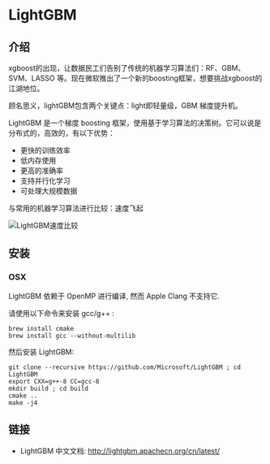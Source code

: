 # LightGBM

## 介绍

xgboost的出现，让数据民工们告别了传统的机器学习算法们：RF、GBM、SVM、LASSO 等。现在微软推出了一个新的boosting框架，想要挑战xgboost的江湖地位。

顾名思义，lightGBM包含两个关键点：light即轻量级，GBM 梯度提升机。

LightGBM 是一个梯度 boosting 框架，使用基于学习算法的决策树。它可以说是分布式的，高效的，有以下优势：

* 更快的训练效率
* 低内存使用
* 更高的准确率
* 支持并行化学习
* 可处理大规模数据

与常用的机器学习算法进行比较：速度飞起

![LightGBM速度比较](pic/20170802163943148.jpeg)


## 安装

### OSX

LightGBM 依赖于 OpenMP 进行编译, 然而 Apple Clang 不支持它.

请使用以下命令来安装 gcc/g++ :

```shell
brew install cmake
brew install gcc --without-multilib
```

然后安装 LightGBM:

``` shell
git clone --recursive https://github.com/Microsoft/LightGBM ; cd LightGBM
export CXX=g++-8 CC=gcc-8
mkdir build ; cd build
cmake ..
make -j4
```



## 链接

* LightGBM 中文文档: http://lightgbm.apachecn.org/cn/latest/